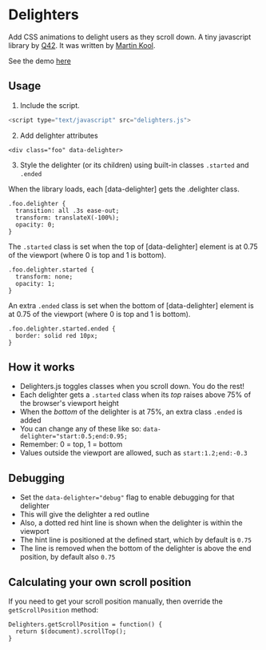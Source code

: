 Delighters
==========

Add CSS animations to delight users as they scroll down.
A tiny javascript library by [Q42](https://q42.com).
It was written by [Martin Kool](https://twitter.com/mrtnkl).

See the demo [here](https://q42.github.io/delighters)

Usage
---
1. Include the script.
``` js
<script type="text/javascript" src="delighters.js">
```
2. Add delighter attributes
```
<div class="foo" data-delighter>
```
3. Style the delighter (or its children) using built-in classes `.started` and `.ended`

When the library loads, each [data-delighter] gets the .delighter class.
```
.foo.delighter {
  transition: all .3s ease-out;
  transform: translateX(-100%);
  opacity: 0;
}
```
The `.started` class is set when the top of [data-delighter] element is at 0.75 of the viewport (where 0 is top and 1 is bottom).
```
.foo.delighter.started {
  transform: none;
  opacity: 1;
}
```
An extra `.ended` class is set when the bottom of [data-delighter] element is at 0.75 of the viewport (where 0 is top and 1 is bottom).
```
.foo.delighter.started.ended {
  border: solid red 10px;
}
```
How it works
---
* Delighters.js toggles classes when you scroll down. You do the rest!
* Each delighter gets a `.started` class when its *top* raises above 75% of the browser's viewport height
* When the *bottom* of the delighter is at 75%, an extra class `.ended` is added
* You can change any of these like so: `data-delighter="start:0.5;end:0.95;`
* Remember: 0 = top, 1 = bottom
* Values outside the viewport are allowed, such as `start:1.2;end:-0.3`

Debugging
---
* Set the `data-delighter="debug"` flag to enable debugging for that delighter
* This will give the delighter a red outline
* Also, a dotted red hint line is shown when the delighter is within the viewport
* The hint line is positioned at the defined start, which by default is `0.75`
* The line is removed when the bottom of the delighter is above the end position, by default also `0.75`

Calculating your own scroll position
---
If you need to get your scroll position manually, then override the `getScrollPosition` method:
```
Delighters.getScrollPosition = function() { 
  return $(document).scrollTop(); 
}
```
